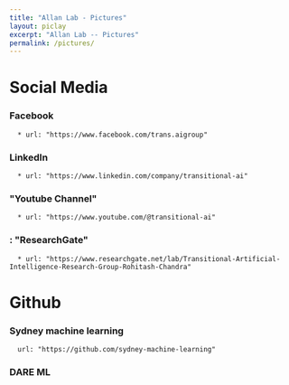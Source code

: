 ```yaml
---
title: "Allan Lab - Pictures"
layout: piclay
excerpt: "Allan Lab -- Pictures"
permalink: /pictures/
---
```


# Social Media  

### Facebook

      * url: "https://www.facebook.com/trans.aigroup"

### LinkedIn

      * url: "https://www.linkedin.com/company/transitional-ai"
      
      
### "Youtube Channel" 
      * url: "https://www.youtube.com/@transitional-ai"
      
### : "ResearchGate"
      * url: "https://www.researchgate.net/lab/Transitional-Artificial-Intelligence-Research-Group-Rohitash-Chandra" 


  
# Github

### Sydney machine learning 
      url: "https://github.com/sydney-machine-learning"
      
### DARE ML
 
